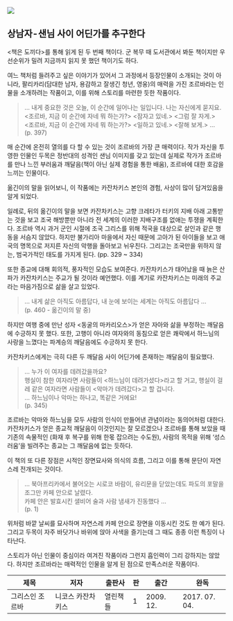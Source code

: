 ![](http://image.yes24.com/momo/TopCate1239/MidCate003/123824492.jpg)

## 상남자 - 샌님 사이 어딘가를 추구한다

<책은 도끼다>를 통해 읽게 된 두 번째 책이다. 군 복무 때 도서관에서 봐둔 책이지만 우선순위가 밀려 지금까지 읽지 못 했던 책이기도 하다.

여느 책처럼 들려주고 싶은 이야기가 있어서 그 과정에서 등장인물이 소개되는 것이 아니라, 팔리카리(담대한 남자, 용감하고 잘생긴 청년, 영웅)의 매력을 가진 조르바라는 인물을 소개하려는 작품이고, 이를 위해 스토리를 마련한 듯한 작품이다.

> ... 내게 중요한 것은 오늘, 이 순간에 일어나는 일입니다. 나는 자신에게 묻지요.   
<조르바, 지금 이 순간에 자네 뭐 하는가?> <잠자고 있네.> <그럼 잘 자게.>  
<조르바, 지금 이 순간에 자네 뭐 하는가?> <일하고 있네.> <잘해 보게.> ...  
(p. 397)

매 순간에 온전히 열의를 다 할 수 있는 것이 조르바의 가장 큰 매력이다. 작가 자신을 투영한 인물인 두목은 정반대의 성격인 샌님 이미지를 갖고 있는데 실제로 작가가 조르바를 만나 느낀 부러움과 깨달음(책이 아닌 실제 경험을 통한 배움), 조르바에 대한 호감을 느끼는 인물이다.

옮긴이의 말을 읽어보니, 이 작품에는 카잔차키스 본인의 경험, 사상이 많이 담겨있음을 알게 되었다.

일례로, 뒤의 옮긴이의 말을 보면 카잔차키스는 고향 크레타가 터키의 지배 아래 고통받는 것을 보고 조국 해방뿐만 아니라 전 세계의 이러한 지배구조를 없애는 투쟁을 계획한다. 조르바 역시 과거 군인 시절에 조국 그리스를 위해 적국을 대상으로 살인과 같은 행동을 서슴지 않았다. 하지만 불가리아 마을에서 자신 때문에 고아가 된 아이들을 보고 애국의 명목으로 저지른 자신의 악행을 돌아보고 뉘우친다. 그리고는 조국만을 위하지 않는, 범국가적인 태도를 가지게 된다. (pp. 329 ~ 334)

또한 종교에 대해 회의적, 풍자적인 모습도 보여준다. 카잔차키스가 태어났을 때 늙은 산파가 카잔차키스는 주교가 될 것이라 예언했다. 이를 계기로 카잔차키스는 미래의 주교라는 마음가짐으로 삶을 살고 있었다.

> … 내게 삶은 아직도 아름답다, 내 눈에 보이는 세계는 아직도 아름답다 …  
(p. 460 - 옮긴이의 말 중)

하지만 여행 중에 만난 성자 <동굴의 마카리오스>가 얻은 자아와 삶을 부정하는 깨달음에 수긍하지 못 했다. 또한, 고행이 아니라 여자와의 동침으로 얻은 쾌락에서 하느님의 사랑을 느꼈다는 파계승의 깨달음에도 수긍하지 못 한다.

카잔차키스에게는 극히 다른 두 깨달음 사이 어딘가에 존재하는 깨달음이 필요했다.

> ... 누가 이 여자를 데려갔을까요?  
행실이 참한 여자라면 사람들이 <하느님이 데려가셨다>라고 할 거고, 행실이 걸레 같은 여자라면 사람들이 <악마가 데려갔다>고 할 겁니다.  
... 하느님이나 악마는 하나고, 똑같은 거에요!  
(p. 345)

조르바는 악마와 하느님을 모두 사람의 인식이 만들어낸 관념이라는 동의어처럼 대한다. 카잔차키스가 얻은 종교적 깨달음이 이것인지는 잘 모르겠으나 조르바를 통해 보았을 때 기존의 속물적인 (화재 후 복구를 위해 한몫 잡으려는 수도원), 사람의 목적을 위해 ‘성스러움’을 빌려주는 종교는 그 깨달음에 없는 듯하다.

이 책의 또 다른 장점은 시적인 장면묘사와 의식의 흐름, 그리고 이를 통해 문단이 자연스레 전개되는 것이다.

> ... 북아프리카에서 불어오는 시로코 바람이, 유리문을 닫았는데도 파도의 포말을 조그만 카페 안으로 날렸다.  
카페 안은 발효시킨 샐비어 술과 사람 냄새가 진동했다 ...  
(p. 1)

위처럼 바깥 날씨를 묘사하며 자연스레 카페 안으로 장면을 이동시킨 것도 한 예가 된다. 그리고 두목이 자주 바닷가나 바위에 앉아 사색을 즐기는데 그 때도 종종 이런 특징이 나타난다.

스토리가 아닌 인물이 중심이라 여겨진 작품이라 그런지 흡인력이 그리 강하지는 않았다. 하지만 조르바라는 매력적인 인물을 알게 된 점으로 만족스러운 작품이다.

|제목|저자|출판사|판|출간|완독|
|------|---|---|---|---|---|
|그리스인 조르바|니코스 카잔차키스|열린책들|1|2009. 12.|2017. 07. 04.|
